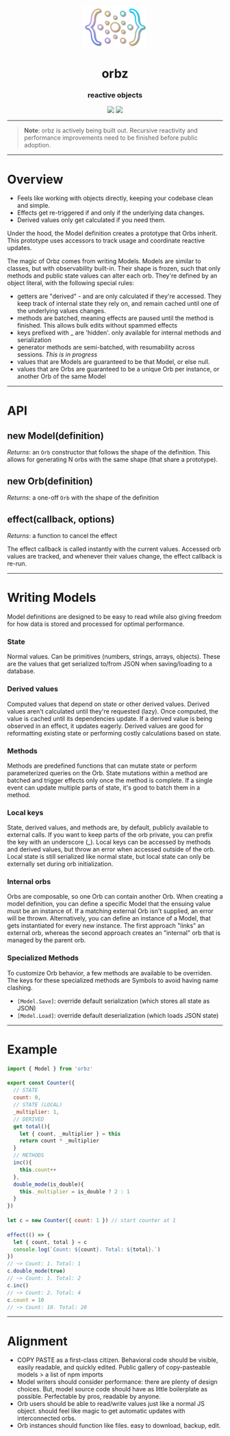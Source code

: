 <p align="center">
  <img src="https://raw.githubusercontent.com/m4r-sh/orbz/main/docs/orbz-sticker.png" alt="Logo" height=100>
</p>
<h1 align="center">orbz</h1>
<h3 align="center">reactive objects</h3>

<p align="center">
<a href="https://bundlephobia.com/package/orbz" target="_new"><img height=20 src="https://img.shields.io/bundlephobia/minzip/orbz" /></a>
<a href="https://www.npmjs.com/package/orbz" target="_new"><img height=20 src="https://img.shields.io/npm/v/orbz" /></a>
</p>

---

> **Note**: orbz is actively being built out. Recursive reactivity and performance improvements need to be finished before public adoption.

---

# Overview

- Feels like working with objects directly, keeping your codebase clean and simple.
- Effects get re-triggered if and only if the underlying data changes.
- Derived values only get calculated if you need them.

Under the hood, the Model definition creates a prototype that Orbs inherit.
This prototype uses accessors to track usage and coordinate reactive updates.

The magic of Orbz comes from writing Models. Models are similar to classes, but with observability built-in. Their shape is frozen, such that only methods and public state values can alter each orb.
They're defined by an object literal, with the following special rules:
- getters are "derived" - and are only calculated if they're accessed. They keep track of internal state they rely on, and remain cached until one of the underlying values changes.
- methods are batched, meaning effects are paused until the method is finished. This allows bulk edits without spammed effects
- keys prefixed with _ are 'hidden'. only available for internal methods and serialization
- generator methods are semi-batched, with resumability across sessions. *This is in progress*
- values that are Models are guaranteed to be that Model, or else null.
- values that are Orbs are guaranteed to be a unique Orb per instance, or another Orb of the same Model

---

# API

## new Model(definition)

*Returns*: an `Orb` constructor that follows the shape of the definition. This allows for generating N orbs with the same shape (that share a prototype).

## new Orb(definition)

*Returns*: a one-off `Orb` with the shape of the definition

## effect(callback, options)

*Returns*: a function to cancel the effect

The effect callback is called instantly with the current values. Accessed orb values are tracked, and whenever their values change, the effect callback is re-run.

---

# Writing Models

Model definitions are designed to be easy to read while also giving freedom for how data is stored and processed for optimal performance. 

### State

Normal values. Can be primitives (numbers, strings, arrays, objects). These are the values that get serialized to/from JSON when saving/loading to a database.

### Derived values

Computed values that depend on state or other derived values. Derived values aren't calculated until they're requested (lazy). Once computed, the value is cached until its dependencies update. If a derived value is being observed in an effect, it updates eagerly. Derived values are good for reformatting existing state or performing costly calculations based on state.

### Methods

Methods are predefined functions that can mutate state or perform parameterized queries on the Orb. State mutations within a method are batched and trigger effects only once the method is complete. If a single event can update multiple parts of state, it's good to batch them in a method.

### Local keys

State, derived values, and methods are, by default, publicly available to external calls. If you want to keep parts of the orb private, you can prefix the key with an underscore (_). Local keys can be accessed by methods and derived values, but throw an error when accessed outside of the orb. Local state is still serialized like normal state, but local state can only be externally set during orb initialization.

### Internal orbs

Orbs are composable, so one Orb can contain another Orb. When creating a model definition, you can define a specific Model that the ensuing value must be an instance of. If a matching external Orb isn't supplied, an error will be thrown. Alternatively, you can define an instance of a Model, that gets instantiated for every new instance. The first approach "links" an external orb, whereas the second approach creates an "internal" orb that is managed by the parent orb.

### Specialized Methods

To customize Orb behavior, a few methods are available to be overriden. The keys for these specialized methods are Symbols to avoid having name clashing.

- `[Model.Save]`: override default serialization (which stores all state as JSON)
- `[Model.Load]`: override default deserialization (which loads JSON state)

---

# Example

```js
import { Model } from 'orbz'

export const Counter({
  // STATE
  count: 0,
  // STATE (LOCAL)
  _multiplier: 1,
  // DERIVED
  get total(){
    let { count, _multiplier } = this
    return count * _multiplier
  } 
  // METHODS
  inc(){
    this.count++
  },
  double_mode(is_double){
    this._multiplier = is_double ? 2 : 1
  }
})

let c = new Counter({ count: 1 }) // start counter at 1

effect(() => {
  let { count, total } = c
  console.log(`Count: ${count}. Total: ${total}.`)
})
// ~> Count: 1. Total: 1
c.double_mode(true)
// ~> Count: 1. Total: 2
c.inc()
// ~> Count: 2. Total: 4
c.count = 10
// ~> Count: 10. Total: 20

```

---

# Alignment

- COPY PASTE as a first-class citizen. Behavioral code should be visible, easily readable, and quickly edited. Public gallery of copy-pasteable models > a list of npm imports
- Model writers should consider performance: there are plenty of design choices. But, model source code should have as little boilerplate as possible. Perfectable by pros, readable by anyone.
- Orb users should be able to read/write values just like a normal JS object. should feel like magic to get automatic updates with interconnected orbs.
- Orb instances should function like files. easy to download, backup, edit.
